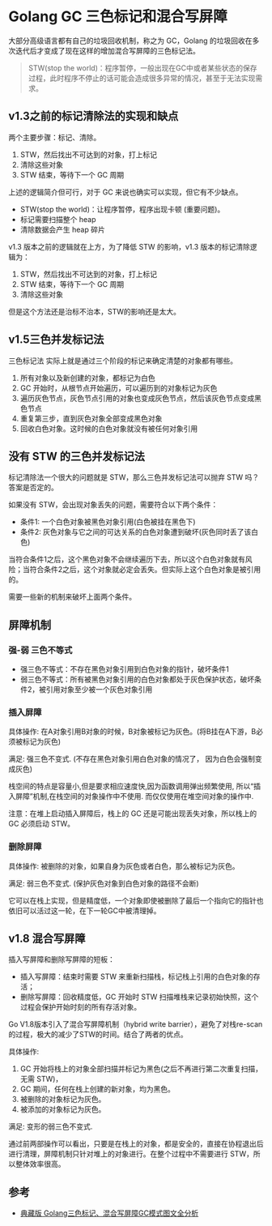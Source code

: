 # Golang GC 三色标记和混合写屏障

大部分高级语言都有自己的垃圾回收机制，称之为 GC，Golang 的垃圾回收在多次迭代后才变成了现在这样的增加混合写屏障的三色标记法。

> STW(stop the world)：程序暂停，一般出现在GC中或者某些状态的保存过程，此时程序不停止的话可能会造成很多异常的情况，甚至于无法实现需求。

## v1.3之前的标记清除法的实现和缺点

两个主要步骤：标记、清除。

1. STW，然后找出不可达到的对象，打上标记
2. 清除这些对象
3. STW 结束，等待下一个 GC 周期

上述的逻辑简介但可行，对于 GC 来说也确实可以实现，但它有不少缺点。

- STW(stop the world)：让程序暂停，程序出现卡顿 (重要问题)。
- 标记需要扫描整个 heap
- 清除数据会产生 heap 碎片

v1.3 版本之前的逻辑就在上方，为了降低 STW 的影响，v1.3 版本的标记清除逻辑为：

1. STW，然后找出不可达到的对象，打上标记
2. STW 结束，等待下一个 GC 周期
3. 清除这些对象

但是这个方法还是治标不治本，STW的影响还是太大。

## v1.5三色并发标记法

三色标记法 实际上就是通过三个阶段的标记来确定清楚的对象都有哪些。

1. 所有对象以及新创建的对象，都标记为白色
2. GC 开始时，从根节点开始遍历，可以遍历到的对象标记为灰色
3. 遍历灰色节点，灰色节点引用的对象也变成灰色节点，然后该灰色节点变成黑色节点
4. 重复第三步，直到灰色对象全部变成黑色对象
5. 回收白色对象。这时候的白色对象就没有被任何对象引用

## 没有 STW 的三色并发标记法

标记清除法一个很大的问题就是 STW，那么三色并发标记法可以抛弃 STW 吗？答案是否定的。

如果没有 STW，会出现对象丢失的问题，需要符合以下两个条件：

- 条件1: 一个白色对象被黑色对象引用(白色被挂在黑色下)
- 条件2: 灰色对象与它之间的可达关系的白色对象遭到破坏(灰色同时丢了该白色)

当符合条件1之后，这个黑色对象不会继续遍历下去，所以这个白色对象就有风险；当符合条件2之后，这个对象就必定会丢失。但实际上这个白色对象是被引用的。

需要一些新的机制来破坏上面两个条件。

## 屏障机制

### 强-弱 三色不等式

- 强三色不等式：不存在黑色对象引用到白色对象的指针，破坏条件1
- 弱三色不等式：所有被黑色对象引用的白色对象都处于灰色保护状态，破坏条件2，被引用对象至少被一个灰色对象引用

### 插入屏障

具体操作: 在A对象引用B对象的时候，B对象被标记为灰色。(将B挂在A下游，B必须被标记为灰色)

满足: 强三色不变式. (不存在黑色对象引用白色对象的情况了， 因为白色会强制变成灰色)

栈空间的特点是容量小,但是要求相应速度快,因为函数调用弹出频繁使用, 所以“插入屏障”机制,在栈空间的对象操作中不使用. 而仅仅使用在堆空间对象的操作中.

注意：在堆上启动插入屏障后，栈上的 GC 还是可能出现丢失对象，所以栈上的 GC 必须启动 STW。

### 删除屏障

具体操作: 被删除的对象，如果自身为灰色或者白色，那么被标记为灰色。

满足: 弱三色不变式. (保护灰色对象到白色对象的路径不会断)

它可以在栈上实现，但是精度低，一个对象即使被删除了最后一个指向它的指针也依旧可以活过这一轮，在下一轮GC中被清理掉。

## v1.8 混合写屏障

插入写屏障和删除写屏障的短板：

- 插入写屏障：结束时需要 STW 来重新扫描栈，标记栈上引用的白色对象的存活；
- 删除写屏障：回收精度低，GC 开始时 STW 扫描堆栈来记录初始快照，这个过程会保护开始时刻的所有存活对象。

Go V1.8版本引入了混合写屏障机制（hybrid write barrier），避免了对栈re-scan的过程，极大的减少了STW的时间。结合了两者的优点。

具体操作:

1. GC 开始将栈上的对象全部扫描并标记为黑色(之后不再进行第二次重复扫描，无需 STW)，
2. GC 期间，任何在栈上创建的新对象，均为黑色。
3. 被删除的对象标记为灰色。
4. 被添加的对象标记为灰色。

满足: 变形的弱三色不变式.

通过前两部操作可以看出，只要是在栈上的对象，都是安全的，直接在协程退出后进行清理，屏障机制只针对堆上的对象进行。在整个过程中不需要进行 STW，所以整体效率很高。

## 参考

- [典藏版 Golang三色标记、混合写屏障GC模式图文全分析](https://segmentfault.com/a/1190000022030353)
